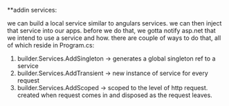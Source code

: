 
**addin services:

we can build a local service similar to angulars services. we can then inject that service into our apps. before we do that, we gotta notify asp.net that we intend to use a service and how. there are couple of ways to do that, all of which reside in Program.cs:

1. builder.Services.AddSingleton -> generates a global singleton ref to a service
2. builder.Services.AddTransient -> new instance of service for every request
3. builder.Services.AddScoped -> scoped to the level of http request. created when request comes in and disposed as the request leaves.

